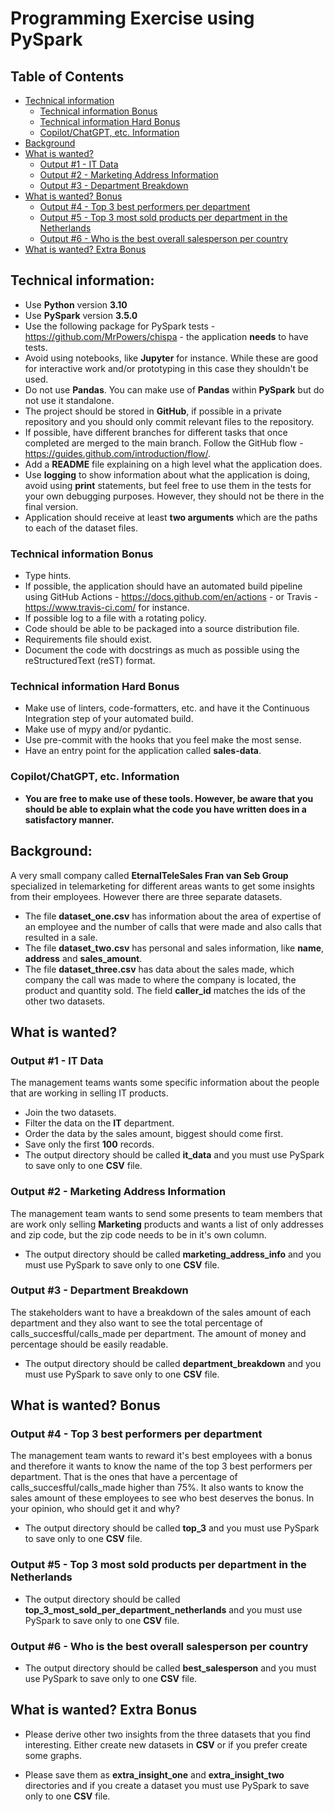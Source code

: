 # Programming Exercise using PySpark

## Table of Contents

- [Technical information](#technical-information)
    - [Technical information Bonus](#technical-information-bonus)
    - [Technical information Hard Bonus](#technical-information-hard-bonus)
    - [Copilot/ChatGPT, etc. Information](#copilotchatgpt-etc-information)
- [Background](#background)
- [What is wanted?](#what-is-wanted)
    - [Output #1 - IT Data](#output-1---it-data)
    - [Output #2 - Marketing Address Information](#output-2---marketing-address-information)
    - [Output #3 - Department Breakdown](#output-3---department-breakdown)
- [What is wanted? Bonus](#what-is-wanted-bonus)
    - [Output #4 - Top 3 best performers per department](#output-4---top-3-best-performers-per-department)
    - [Output #5 - Top 3 most sold products per department in the Netherlands](#output-5---top-3-most-sold-products-per-department-in-the-netherlands)
    - [Output #6 - Who is the best overall salesperson per country](#output-6---who-is-the-best-overall-salesperson-per-country)
- [What is wanted? Extra Bonus](#what-is-wanted-extra-bonus)

## Technical information:

- Use **Python** version **3.10**
- Use **PySpark** version **3.5.0**
- Use the following package for PySpark tests - https://github.com/MrPowers/chispa - the application **needs** to have tests.
- Avoid using notebooks, like **Jupyter** for instance. While these are good for interactive work and/or prototyping in this case they shouldn't be used.
- Do not use **Pandas**. You can make use of **Pandas** within **PySpark** but do not use it standalone.
- The project should be stored in **GitHub**, if possible in a private repository and you should only commit relevant files to the repository.
- If possible, have different branches for different tasks that once completed are merged to the main branch. Follow the GitHub flow - https://guides.github.com/introduction/flow/.
- Add a **README** file explaining on a high level what the application does.
- Use **logging** to show information about what the application is doing, avoid using **print** statements, but feel free to use them in the tests for your own debugging purposes. However, they should not be there in the final version.
- Application should receive at least **two arguments** which are the paths to each of the dataset files.

### Technical information Bonus

- Type hints.
- If possible, the application should have an automated build pipeline using GitHub Actions - https://docs.github.com/en/actions - or Travis - https://www.travis-ci.com/ for instance.
- If possible log to a file with a rotating policy.
- Code should be able to be packaged into a source distribution file.
- Requirements file should exist.
- Document the code with docstrings as much as possible using the reStructuredText (reST) format.

### Technical information Hard Bonus

- Make use of linters, code-formatters, etc. and have it the Continuous Integration step of your automated build.
- Make use of mypy and/or pydantic.
- Use pre-commit with the hooks that you feel make the most sense.
- Have an entry point for the application called **sales-data**.

### Copilot/ChatGPT, etc. Information

- **You are free to make use of these tools. However, be aware that you should be able to explain what the code you have written does in a satisfactory manner.**

## Background:
A very small company called **EternalTeleSales Fran van Seb Group** specialized in telemarketing for different areas wants to get some insights from their employees. However there are three separate datasets.
- The file **dataset_one.csv** has information about the area of expertise of an employee and the number of calls that were made and also calls that resulted in a sale.
- The file **dataset_two.csv** has personal and sales information, like **name**, **address** and **sales_amount**.
- The file **dataset_three.csv** has data about the sales made, which company the call was made to where the company is located, the product and quantity sold. The field **caller_id** matches the ids of the other two datasets.

## What is wanted?

### Output #1 - **IT Data**

The management teams wants some specific information about the people that are working in selling IT products.

- Join the two datasets.
- Filter the data on the **IT** department.
- Order the data by the sales amount, biggest should come first.
- Save only the first **100** records.
- The output directory should be called **it_data** and you must use PySpark to save only to one **CSV** file.

### Output #2 - **Marketing Address Information**

The management team wants to send some presents to team members that are work only selling **Marketing** products and wants a list of only addresses and zip code, but the zip code needs to be in it's own column.

- The output directory should be called **marketing_address_info** and you must use PySpark to save only to one **CSV** file.

### Output #3 - **Department Breakdown**

The stakeholders want to have a breakdown of the sales amount of each department and they also want to see the total percentage of calls_succesfful/calls_made per department. The amount of money and percentage should be easily readable.

- The output directory should be called **department_breakdown** and you must use PySpark to save only to one **CSV** file.

## What is wanted? Bonus

### Output #4 - **Top 3 best performers per department**

The management team wants to reward it's best employees with a bonus and therefore it wants to know the name of the top 3 best performers per department. That is the ones that have a percentage of calls_succesfful/calls_made higher than 75%. It also wants to know the sales amount of these employees to see who best deserves the bonus. In your opinion, who should get it and why?

- The output directory should be called **top_3** and you must use PySpark to save only to one **CSV** file.

### Output #5 - **Top 3 most sold products per department in the Netherlands**

- The output directory should be called **top_3_most_sold_per_department_netherlands** and you must use PySpark to save only to one **CSV** file.

### Output #6 - **Who is the best overall salesperson per country**

- The output directory should be called **best_salesperson** and you must use PySpark to save only to one **CSV** file.

## What is wanted? Extra Bonus

- Please derive other two insights from the three datasets that you find interesting. Either create new datasets in **CSV** or if you prefer create some graphs.

- Please save them as **extra_insight_one** and **extra_insight_two** directories and if you create a dataset you must use PySpark to save only to one **CSV** file.
